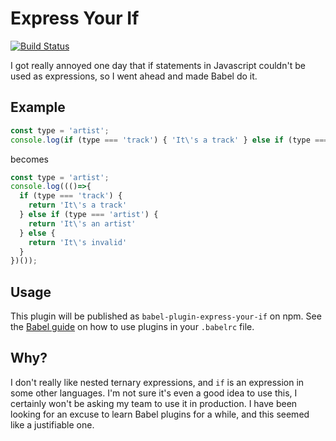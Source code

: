 # Express Your If

[![Build Status](https://travis-ci.org/hughrawlinson/babel-plugin-express-your-if.svg?branch=master)](https://travis-ci.org/hughrawlinson/babel-plugin-express-your-if)

I got really annoyed one day that if statements in Javascript couldn't be used as expressions, so I went ahead and made Babel do it.

## Example

```javascript
const type = 'artist';
console.log(if (type === 'track') { 'It\'s a track' } else if (type === 'artist') { 'It\'s an artist' } else { 'It\'s invalid' });
```
becomes
```javascript
const type = 'artist';
console.log((()=>{
  if (type === 'track') {
    return 'It\'s a track'
  } else if (type === 'artist') {
    return 'It\'s an artist'
  } else {
    return 'It\'s invalid'
  }
})());
```

## Usage

This plugin will be published as `babel-plugin-express-your-if` on npm. See the [Babel guide](http://babeljs.io/docs/setup/#installation) on how to use plugins in your `.babelrc` file.

## Why?

I don't really like nested ternary expressions, and `if` is an expression in some other languages. I'm not sure it's even a good idea to use this, I certainly won't be asking my team to use it in production. I have been looking for an excuse to learn Babel plugins for a while, and this seemed like a justifiable one.
